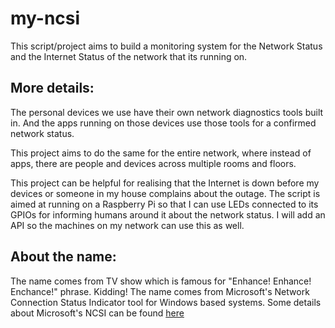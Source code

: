 # my-ncsi

This script/project aims to build a monitoring system for the Network Status and the Internet Status of the network that its running on. 

## More details:
The personal devices we use have their own network diagnostics tools built in. And the apps running on those devices use those tools for a confirmed network
status.

This project aims to do the same for the entire network, where instead of apps, there are people and devices across multiple rooms and floors. 

This project can be helpful for realising that the Internet is down before my devices or someone in my house complains about the outage. The script is
aimed at running on a Raspberry Pi so that I can use LEDs connected to its GPIOs for informing humans around it about the network status. I will add an API so
the machines on my network can use this as well.

## About the name:
The name comes from TV show which is famous for "Enhance! Enhance! Enchance!" phrase. Kidding! The name comes from Microsoft's 
Network Connection Status Indicator tool for Windows based systems. Some details about Microsoft's NCSI can be found [here](https://support.microsoft.com/en-us/help/4494446/an-internet-explorer-or-edge-window-opens-when-your-computer-connects)
